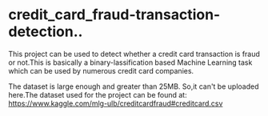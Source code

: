 # credit_card_fraud-transaction-detection..

This project can be used to detect whether a credit card transaction is fraud or not.This is basically a binary-lassification based Machine Learning task which can be used by numerous credit card companies. 

The dataset is large enough and greater than 25MB. So,it can't be uploaded here.The dataset used for the project can be found at: https://www.kaggle.com/mlg-ulb/creditcardfraud#creditcard.csv
